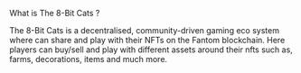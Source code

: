 What is The 8-Bit Cats ?

The 8-Bit Cats is a decentralised, community-driven gaming eco system where can share and play with their NFTs on the Fantom blockchain.
Here players can buy/sell and play with different assets around their nfts such as, farms, decorations, items and much more.

